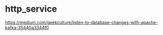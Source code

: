 # http_service

https://medium.com/geekculture/listen-to-database-changes-with-apache-kafka-35440a3344f0
